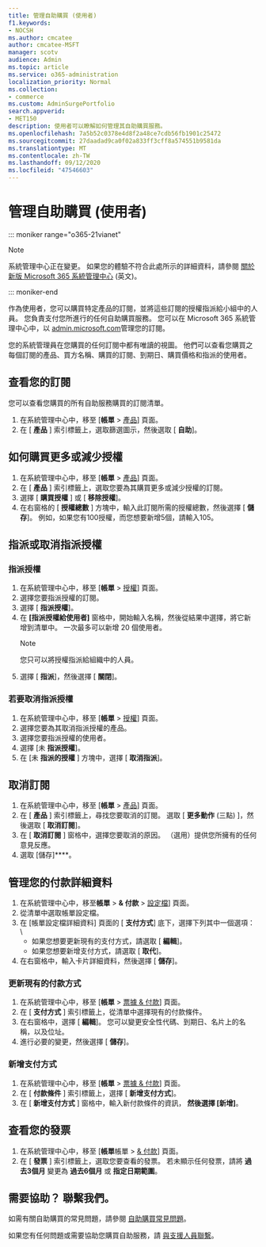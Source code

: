 ```yaml
---
title: 管理自助購買 (使用者)
f1.keywords:
- NOCSH
ms.author: cmcatee
author: cmcatee-MSFT
manager: scotv
audience: Admin
ms.topic: article
ms.service: o365-administration
localization_priority: Normal
ms.collection:
- commerce
ms.custom: AdminSurgePortfolio
search.appverid:
- MET150
description: 使用者可以瞭解如何管理其自助購買服務。
ms.openlocfilehash: 7a5b52c0378e4d8f2a48ce7cdb56fb1901c25472
ms.sourcegitcommit: 27daadad9ca0f02a833ff3cff8a574551b9581da
ms.translationtype: MT
ms.contentlocale: zh-TW
ms.lasthandoff: 09/12/2020
ms.locfileid: "47546603"
---
```

# <a name="manage-self-service-purchases-users"></a>管理自助購買 (使用者)

::: moniker range="o365-21vianet"

> [!NOTE]
> 系統管理中心正在變更。 如果您的體驗不符合此處所示的詳細資料，請參閱 [關於新版 Microsoft 365 系統管理中心](https://docs.microsoft.com/microsoft-365/admin/microsoft-365-admin-center-preview?view=o365-21vianet) (英文)。

::: moniker-end

作為使用者，您可以購買特定產品的訂閱，並將這些訂閱的授權指派給小組中的人員。 您負責支付您所進行的任何自助購買服務。 您可以在 Microsoft 365 系統管理中心中，以 <a href="https://go.microsoft.com/fwlink/p/?linkid=2024339" target="_blank">admin.microsoft.com</a>管理您的訂閱。

您的系統管理員在您購買的任何訂閱中都有唯讀的視圖。 他們可以查看您購買之每個訂閱的產品、買方名稱、購買的訂閱、到期日、購買價格和指派的使用者。

## <a name="view-your-subscriptions"></a>查看您的訂閱

您可以查看您購買的所有自助服務購買的訂閱清單。

1. 在系統管理中心中，移至 [**帳單**  >  <a href="https://go.microsoft.com/fwlink/p/?linkid=842054" target="_blank">產品</a>] 頁面。
2. 在 [ **產品** ] 索引標籤上，選取篩選圖示，然後選取 [ **自助**]。

## <a name="how-to-buy-more-or-reduce-licenses"></a>如何購買更多或減少授權

1. 在系統管理中心中，移至 [**帳單**  >  <a href="https://go.microsoft.com/fwlink/p/?linkid=842054" target="_blank">產品</a>] 頁面。
2. 在 [ **產品** ] 索引標籤上，選取您要為其購買更多或減少授權的訂閱。
3. 選擇 [ **購買授權** ] 或 [ **移除授權**]。
4. 在右窗格的 [ **授權總數** ] 方塊中，輸入此訂閱所需的授權總數，然後選擇 [ **儲存**]。 例如，如果您有100授權，而您想要新增5個，請輸入105。

## <a name="assign-or-unassign-licenses"></a>指派或取消指派授權

### <a name="to-assign-licenses"></a>指派授權

1. 在系統管理中心中，移至 [**帳單**  >  <a href="https://go.microsoft.com/fwlink/p/?linkid=842264" target="_blank">授權</a>] 頁面。
2. 選擇您要指派授權的訂閱。
3. 選擇 [ **指派授權**]。
4. 在 **[指派授權給使用者]** 窗格中，開始輸入名稱，然後從結果中選擇，將它新增到清單中。 一次最多可以新增 20 個使用者。
    > [!NOTE]
    > 您只可以將授權指派給組織中的人員。
5. 選擇 [ **指派**]，然後選擇 [ **關閉**]。

### <a name="to-unassign-licenses"></a>若要取消指派授權

1. 在系統管理中心中，移至 [**帳單**  >  <a href="https://go.microsoft.com/fwlink/p/?linkid=842264" target="_blank">授權</a>] 頁面。
2. 選擇您要為其取消指派授權的產品。
3. 選擇您要指派授權的使用者。
4. 選擇 [未 **指派授權**]。
5. 在 [未 **指派的授權** ] 方塊中，選擇 [ **取消指派**]。

## <a name="cancel-a-subscription"></a>取消訂閱

1. 在系統管理中心中，移至 [**帳單**  >  <a href="https://go.microsoft.com/fwlink/p/?linkid=842054" target="_blank">產品</a>] 頁面。
2. 在 [ **產品** ] 索引標籤上，尋找您要取消的訂閱。 選取 [ **更多動作** (三點) ]，然後選取 [ **取消訂閱**]。
3. 在 [ **取消訂閱** ] 窗格中，選擇您要取消的原因。 （選用）提供您所擁有的任何意見反應。
4. 選取 [儲存]****。

## <a name="manage-your-payment-details"></a>管理您的付款詳細資料

1. 在系統管理中心中，移至**帳單**  >  **& 付款**  >  <a href="https://go.microsoft.com/fwlink/p/?linkid=2103629" target="_blank">設定檔</a>] 頁面。
2. 從清單中選取帳單設定檔。
3. 在 [帳單設定檔詳細資料] 頁面的 [ **支付方式**] 底下，選擇下列其中一個選項： \
    - 如果您想要更新現有的支付方式，請選取 [ **編輯**]。
    - 如果您想要新增支付方式，請選取 [ **取代**]。
4. 在右窗格中，輸入卡片詳細資料，然後選擇 [ **儲存**]。

### <a name="update-an-existing-payment-method"></a>更新現有的付款方式

1. 在系統管理中心中，移至 [**帳單**  >  <a href="https://go.microsoft.com/fwlink/p/?linkid=2102895" target="_blank">票據 & 付款</a>] 頁面。
2. 在 [ **支付方式** ] 索引標籤上，從清單中選擇現有的付款條件。
3. 在右窗格中，選擇 [ **編輯**]。 您可以變更安全性代碼、到期日、名片上的名稱，以及位址。
4. 進行必要的變更，然後選擇 [ **儲存**]。

### <a name="add-a-new-payment-method"></a>新增支付方式

1. 在系統管理中心中，移至 [**帳單**  >  <a href="https://go.microsoft.com/fwlink/p/?linkid=2102895" target="_blank">票據 & 付款</a>] 頁面。
2. 在 [ **付款條件** ] 索引標籤上，選擇 [ **新增支付方式**]。
3. 在 [ **新增支付方式** ] 窗格中，輸入新付款條件的資訊， **然後選擇 [新增]**。

## <a name="view-your-invoices"></a>查看您的發票

1. 在系統管理中心中，移至 [**帳單**帳單  >  <a href="https://go.microsoft.com/fwlink/p/?linkid=2102895" target="_blank">& 付款</a>] 頁面。
2. 在 [ **發票** ] 索引標籤上，選取您要查看的發票。 若未顯示任何發票，請將 **過去3個月** 變更為 **過去6個月** 或 **指定日期範圍**。

## <a name="need-help-contact-us"></a>需要協助？ 聯繫我們。

如需有關自助購買的常見問題，請參閱 [自助購買常見問題](self-service-purchase-faq.md)。

如果您有任何問題或需要協助您購買自助服務，請 [與支援人員聯繫](https://docs.microsoft.com/microsoft-365/admin/contact-support-for-business-products)。
